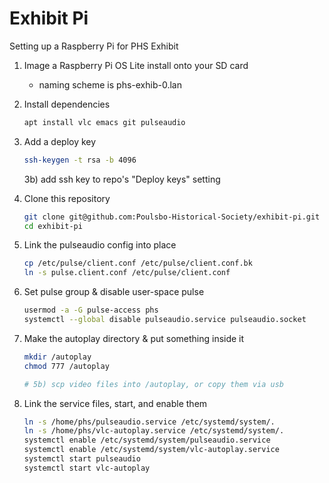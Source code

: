 # Exhibit Pi
Setting up a Raspberry Pi for PHS Exhibit

1) Image a Raspberry Pi OS Lite install onto your SD card
      - naming scheme is phs-exhib-0.lan
2) Install dependencies
   ```bash
   apt install vlc emacs git pulseaudio
   ```
3) Add a deploy key
   ```bash
   ssh-keygen -t rsa -b 4096
   ```
   3b) add ssh key to repo's "Deploy keys" setting
   
3) Clone this repository
   ```bash
   git clone git@github.com:Poulsbo-Historical-Society/exhibit-pi.git
   cd exhibit-pi
   ```
4) Link the pulseaudio config into place
   ```bash
   cp /etc/pulse/client.conf /etc/pulse/client.conf.bk
   ln -s pulse.client.conf /etc/pulse/client.conf
   ```
5) Set pulse group & disable user-space pulse
   ```bash
   usermod -a -G pulse-access phs
   systemctl --global disable pulseaudio.service pulseaudio.socket
   ```
5) Make the autoplay directory & put something inside it
   ```bash
   mkdir /autoplay
   chmod 777 /autoplay

   # 5b) scp video files into /autoplay, or copy them via usb
   ```
6) Link the service files, start, and enable them
   ```bash
   ln -s /home/phs/pulseaudio.service /etc/systemd/system/.
   ln -s /home/phs/vlc-autoplay.service /etc/systemd/system/.
   systemctl enable /etc/systemd/system/pulseaudio.service
   systemctl enable /etc/systemd/system/vlc-autoplay.service
   systemctl start pulseaudio
   systemctl start vlc-autoplay
   ```
